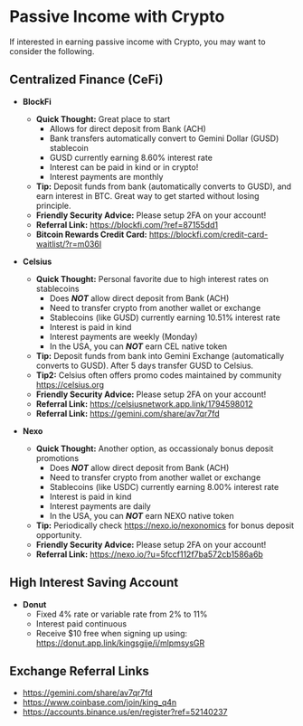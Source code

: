 # Passive Income with Crypto 

If interested in earning passive income with Crypto, you may want to consider the following.

## Centralized Finance (CeFi)
* **BlockFi**
  * **Quick Thought:** Great place to start
    * Allows for direct deposit from Bank (ACH)
    * Bank transfers automatically convert to Gemini Dollar (GUSD) stablecoin
    * GUSD currently earning 8.60% interest rate
    * Interest can be paid in kind or in crypto!
    * Interest payments are monthly
  * **Tip:** Deposit funds from bank (automatically converts to GUSD), and earn interest in BTC. Great way to get started without losing principle. 
  * **Friendly Security Advice:** Please setup 2FA on your account!
  * **Referral Link:** <https://blockfi.com/?ref=87155dd1>
  * **Bitcoin Rewards Credit Card:** <https://blockfi.com/credit-card-waitlist/?r=m036I>


* **Celsius**
  * **Quick Thought:** Personal favorite due to high interest rates on stablecoins
    * Does ***NOT*** allow direct deposit from Bank (ACH)
    * Need to transfer crypto from another wallet or exchange
    * Stablecoins (like GUSD) currently earning 10.51% interest rate
    * Interest is paid in kind
    * Interest payments are weekly (Monday)
    * In the USA, you can ***NOT*** earn CEL native token 
  * **Tip:** Deposit funds from bank into Gemini Exchange (automatically converts to GUSD). After 5 days transfer GUSD to Celsius.
  * **Tip2:** Celsius often offers promo codes maintained by community <https://celsius.org>
  * **Friendly Security Advice:** Please setup 2FA on your account!
  * **Referral Link:** <https://celsiusnetwork.app.link/1794598012>
  * **Referral Link:** <https://gemini.com/share/av7qr7fd>


* **Nexo**
  * **Quick Thought:** Another option, as occassionaly bonus deposit promotions
    * Does ***NOT*** allow direct deposit from Bank (ACH)
    * Need to transfer crypto from another wallet or exchange
    * Stablecoins (like USDC) currently earning 8.00% interest rate
    * Interest is paid in kind
    * Interest payments are daily
    * In the USA, you can ***NOT*** earn NEXO native token 
  * **Tip:** Periodically check <https://nexo.io/nexonomics> for bonus deposit opportunity. 
  * **Friendly Security Advice:** Please setup 2FA on your account!
  * **Referral Link:** <https://nexo.io/?u=5fccf112f7ba572cb1586a6b>

## High Interest Saving Account
* **Donut**
  * Fixed 4% rate or variable rate from 2% to 11%
  * Interest paid continuous
  * Receive $10 free when signing up using: <https://donut.app.link/kingsgije/i/mlpmsysGR>

## Exchange Referral Links
- <https://gemini.com/share/av7qr7fd>
- <https://www.coinbase.com/join/king_q4n>
- <https://accounts.binance.us/en/register?ref=52140237>

